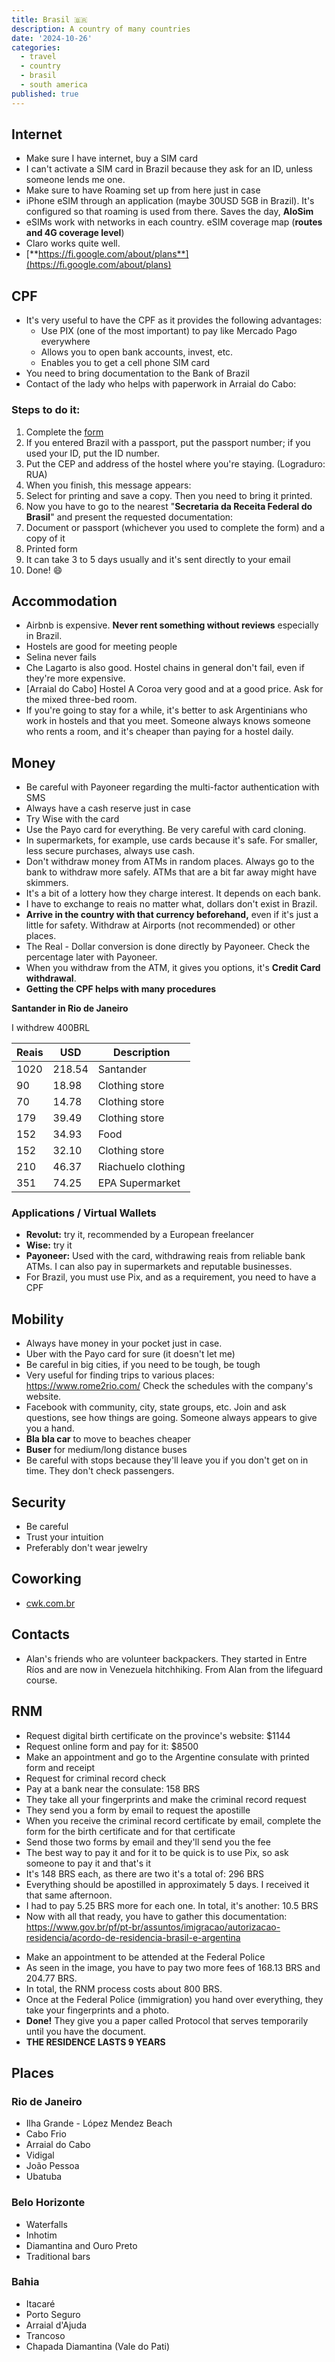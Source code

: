 ```yaml
---
title: Brasil 🇧🇷
description: A country of many countries
date: '2024-10-26'
categories:
  - travel
  - country
  - brasil
  - south america
published: true
---
```


<script context="module">
    import PostImage from "$lib/ui/custom/PostImage.svelte";
</script>

<PostImage src="/images/capoeira.png" alt="capoeira" description="Capoeira group in Itacaré, by Juanma Antonellini"/>

## Internet

- Make sure I have internet, buy a SIM card
- I can't activate a SIM card in Brazil because they ask for an ID, unless someone lends me one.
- Make sure to have Roaming set up from here just in case
- iPhone eSIM through an application (maybe 30USD 5GB in Brazil). It's configured so that roaming is used from there. Saves the day, **AloSim**
- eSIMs work with networks in each country. eSIM coverage map (**routes and 4G coverage level**)
- Claro works quite well.
- [**https://fi.google.com/about/plans**](https://fi.google.com/about/plans)

## CPF

- It's very useful to have the CPF as it provides the following advantages:
  - Use PIX (one of the most important) to pay like Mercado Pago everywhere
  - Allows you to open bank accounts, invest, etc.
  - Enables you to get a cell phone SIM card
- You need to bring documentation to the Bank of Brazil
- Contact of the lady who helps with paperwork in Arraial do Cabo:
### Steps to do it:
1. Complete the [form](https://servicos.receita.fazenda.gov.br/Servicos/CPF/InscricaoCpfEstrangeiro/default.asp)
2. If you entered Brazil with a passport, put the passport number; if you used your ID, put the ID number.
3. Put the CEP and address of the hostel where you're staying. (Lograduro: RUA)
4. When you finish, this message appears:
5. Select for printing and save a copy. Then you need to bring it printed.
6. Now you have to go to the nearest "**Secretaria da Receita Federal do Brasil**" and present the requested documentation:
  1. Document or passport (whichever you used to complete the form) and a copy of it
  2. Printed form
7. It can take 3 to 5 days usually and it's sent directly to your email
8. Done! 😄

<PostImage src="/src/countries/br/cpf.png" alt="CPF" description="Required document for ID"/>

## Accommodation

- Airbnb is expensive. **Never rent something without reviews** especially in Brazil.
- Hostels are good for meeting people
- Selina never fails
- Che Lagarto is also good. Hostel chains in general don't fail, even if they're more expensive.
- [Arraial do Cabo] Hostel A Coroa very good and at a good price. Ask for the mixed three-bed room.
- If you're going to stay for a while, it's better to ask Argentinians who work in hostels and that you meet. Someone always knows someone who rents a room, and it's cheaper than paying for a hostel daily.

## Money

- Be careful with Payoneer regarding the multi-factor authentication with SMS
- Always have a cash reserve just in case
- Try Wise with the card
- Use the Payo card for everything. Be very careful with card cloning.
- In supermarkets, for example, use cards because it's safe. For smaller, less secure purchases, always use cash.
- Don't withdraw money from ATMs in random places. Always go to the bank to withdraw more safely. ATMs that are a bit far away might have skimmers.
- It's a bit of a lottery how they charge interest. It depends on each bank.
- I have to exchange to reais no matter what, dollars don't exist in Brazil.
- **Arrive in the country with that currency beforehand,** even if it's just a little for safety. Withdraw at Airports (not recommended) or other places.
- The Real - Dollar conversion is done directly by Payoneer. Check the percentage later with Payoneer.
- When you withdraw from the ATM, it gives you options, it's **Credit Card withdrawal**.
- **Getting the CPF helps with many procedures**

**Santander in Rio de Janeiro**

I withdrew 400BRL


| Reais | USD    | Description        |
| ----- | ------ | ------------------ |
| 1020  | 218.54 | Santander          |
| 90    | 18.98  | Clothing store     |
| 70    | 14.78  | Clothing store     |
| 179   | 39.49  | Clothing store     |
| 152   | 34.93  | Food               |
| 152   | 32.10  | Clothing store     |
| 210   | 46.37  | Riachuelo clothing |
| 351   | 74.25  | EPA Supermarket    |

### Applications / Virtual Wallets

- **Revolut:** try it, recommended by a European freelancer
- **Wise:** try it
- **Payoneer:** Used with the card, withdrawing reais from reliable bank ATMs. I can also pay in supermarkets and reputable businesses.
- For Brazil, you must use Pix, and as a requirement, you need to have a CPF

## Mobility

- Always have money in your pocket just in case.
- Uber with the Payo card for sure (it doesn't let me)
- Be careful in big cities, if you need to be tough, be tough
- Very useful for finding trips to various places: https://www.rome2rio.com/
  Check the schedules with the company's website.
- Facebook with community, city, state groups, etc. Join and ask questions, see how things are going. Someone always appears to give you a hand.
- **Bla bla car** to move to beaches cheaper
- **Buser** for medium/long distance buses
- Be careful with stops because they'll leave you if you don't get on in time. They don't check passengers.

## Security

- Be careful
- Trust your intuition
- Preferably don't wear jewelry

## Coworking

- [cwk.com.br](http://cwk.com.br/)

## Contacts

- Alan's friends who are volunteer backpackers. They started in Entre Ríos and are now in Venezuela hitchhiking. From Alan from the lifeguard course.

## RNM

- Request digital birth certificate on the province's website: $1144
- Request online form and pay for it: $8500
- Make an appointment and go to the Argentine consulate with printed form and receipt
- Request for criminal record check
- Pay at a bank near the consulate: 158 BRS
- They take all your fingerprints and make the criminal record request
- They send you a form by email to request the apostille
- When you receive the criminal record certificate by email, complete the form for the birth certificate and for that certificate
- Send those two forms by email and they'll send you the fee
- The best way to pay it and for it to be quick is to use Pix, so ask someone to pay it and that's it
- It's 148 BRS each, as there are two it's a total of: 296 BRS
- Everything should be apostilled in approximately 5 days. I received it that same afternoon.
- I had to pay 5.25 BRS more for each one. In total, it's another: 10.5 BRS
- Now with all that ready, you have to gather this documentation:
  https://www.gov.br/pf/pt-br/assuntos/imigracao/autorizacao-residencia/acordo-de-residencia-brasil-e-argentina

<PostImage src="/src/countries/br/residencia.png" alt="residence" description="Residence document"/>

- Make an appointment to be attended at the Federal Police
- As seen in the image, you have to pay two more fees of 168.13 BRS and 204.77 BRS.
- In total, the RNM process costs about 800 BRS.
- Once at the Federal Police (immigration) you hand over everything, they take your fingerprints and a photo.
- **Done!** They give you a paper called Protocol that serves temporarily until you have the document.
- **THE RESIDENCE LASTS 9 YEARS**

## Places

### Rio de Janeiro

- Ilha Grande - López Mendez Beach
- Cabo Frio
- Arraial do Cabo
- Vidigal
- João Pessoa
- Ubatuba

### **Belo Horizonte**

- Waterfalls
- Inhotim
- Diamantina and Ouro Preto
- Traditional bars

### **Bahia**
- Itacaré
- Porto Seguro
- Arraial d'Ajuda
- Trancoso
- Chapada Diamantina (Vale do Pati)